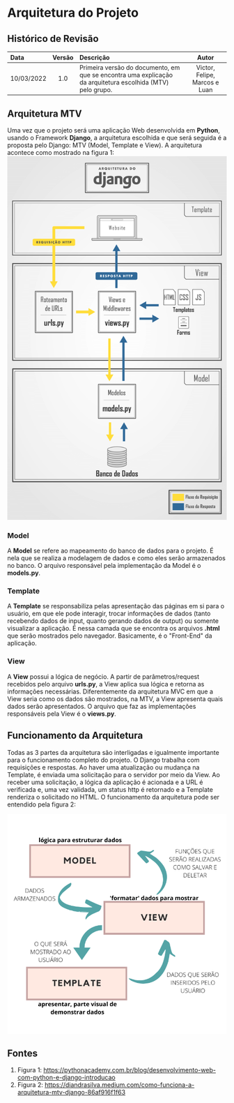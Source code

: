 # Arquitetura do Projeto

## Histórico de Revisão

| Data       | Versão | Descrição | Autor |
| :---       | :----: | :-------- | :---: |
| 10/03/2022 | 1.0 | Primeira versão do documento, em que se encontra uma explicação da arquitetura escolhida (MTV) pelo grupo. | Victor, Felipe, Marcos e Luan |

## Arquitetura MTV

Uma vez que o projeto será uma aplicação Web desenvolvida em **Python**, usando o Framework **Django**, a arquitetura escolhida e que será seguida é a proposta pelo Django: MTV (Model, Template e View). A arquitetura acontece como mostrado na figura 1:
![Arquitetura MTV](../_media/django.png "Arquitetura MTV")

### Model

A **Model** se refere ao mapeamento do banco de dados para o projeto. É nela que se realiza a modelagem de dados e como eles serão armazenados no banco.
O arquivo responsável pela implementação da Model é o **models.py**.

### Template

A **Template** se responsabiliza pelas apresentação das páginas em si para o usuário, em que ele pode interagir, trocar informações de dados (tanto recebendo dados de input, quanto gerando dados de output) ou somente visualizar a aplicação.
É nessa camada que se encontra os arquivos **.html** que serão mostrados pelo navegador. Basicamente, é o "Front-End" da aplicação.

### View

A **View** possui a lógica de negócio. A partir de parâmetros/request recebidos pelo arquivo **urls.py**, a View aplica sua lógica e retorna as informações necessárias. Diferentemente da arquitetura MVC em que a View seria como os dados são mostrados, na MTV, a View apresenta quais dados serão apresentados.
O arquivo que faz as implementações responsáveis pela View é o **views.py**.

## Funcionamento da Arquitetura

Todas as 3 partes da arquitetura são interligadas e igualmente importante para o funcionamento completo do projeto. 
O Django trabalha com requisições e respostas. Ao haver uma atualização ou mudança na Template, é enviada uma solicitação para o servidor por meio da View. Ao receber uma solicitação, a lógica da aplicação é acionada e a URL é verificada e, uma vez validada, um status http é retornado e a Template renderiza o solicitado no HTML.
O funcionamento da arquitetura pode ser entendido pela figura 2:

![Visualização MTV](../_media/mtv.png "Funcionamento MTV")

## Fontes
1. Figura 1: https://pythonacademy.com.br/blog/desenvolvimento-web-com-python-e-django-introducao
1. Figura 2: https://diandrasilva.medium.com/como-funciona-a-arquitetura-mtv-django-86af916f1f63